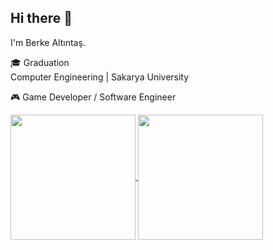 ## Hi there 👋

I'm Berke Altıntaş.

🎓 Graduation <br>
Computer Engineering | Sakarya University

🎮 Game Developer / Software Engineer

<a href="https://github.com/anuraghazra/github-readme-stats">
  <img height=200 align="center" src="https://github-readme-stats.vercel.app/api?username=Klewolas&show_icons=true&theme=dark&hide=issues,contribs" />
</a>
<a href="https://github.com/anuraghazra/convoychat">
  <img height=200 align="center" src="https://github-readme-stats.vercel.app/api/top-langs?username=Klewolas&layout=compact&theme=dark&langs_count=8&card_width=320" />
</a>
